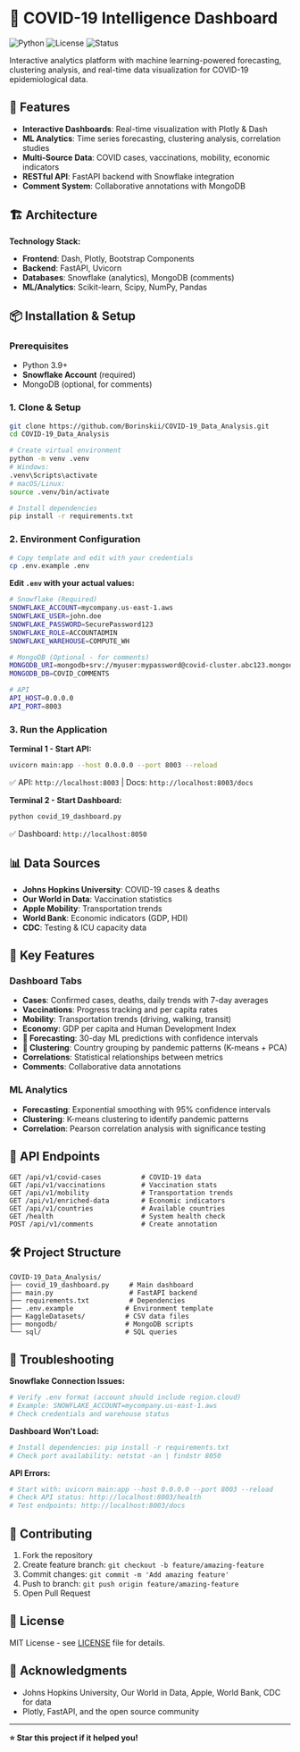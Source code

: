 # 🦠 COVID-19 Intelligence Dashboard

![Python](https://img.shields.io/badge/python-v3.9+-blue.svg)
![License](https://img.shields.io/badge/license-MIT-blue.svg)
![Status](https://img.shields.io/badge/status-active-brightgreen.svg)

Interactive analytics platform with machine learning-powered forecasting, clustering analysis, and real-time data visualization for COVID-19 epidemiological data.

## 🚀 Features

- **Interactive Dashboards**: Real-time visualization with Plotly & Dash
- **ML Analytics**: Time series forecasting, clustering analysis, correlation studies
- **Multi-Source Data**: COVID cases, vaccinations, mobility, economic indicators
- **RESTful API**: FastAPI backend with Snowflake integration
- **Comment System**: Collaborative annotations with MongoDB

## 🏗️ Architecture

**Technology Stack:**
- **Frontend**: Dash, Plotly, Bootstrap Components
- **Backend**: FastAPI, Uvicorn
- **Databases**: Snowflake (analytics), MongoDB (comments)
- **ML/Analytics**: Scikit-learn, Scipy, NumPy, Pandas

## 📦 Installation & Setup

### Prerequisites
- Python 3.9+
- **Snowflake Account** (required)
- MongoDB (optional, for comments)

### 1. Clone & Setup
```bash
git clone https://github.com/Borinskii/COVID-19_Data_Analysis.git
cd COVID-19_Data_Analysis

# Create virtual environment
python -m venv .venv
# Windows:
.venv\Scripts\activate
# macOS/Linux:
source .venv/bin/activate

# Install dependencies
pip install -r requirements.txt
```

### 2. Environment Configuration
```bash
# Copy template and edit with your credentials
cp .env.example .env
```

**Edit `.env` with your actual values:**
```bash
# Snowflake (Required)
SNOWFLAKE_ACCOUNT=mycompany.us-east-1.aws
SNOWFLAKE_USER=john.doe
SNOWFLAKE_PASSWORD=SecurePassword123
SNOWFLAKE_ROLE=ACCOUNTADMIN
SNOWFLAKE_WAREHOUSE=COMPUTE_WH

# MongoDB (Optional - for comments)
MONGODB_URI=mongodb+srv://myuser:mypassword@covid-cluster.abc123.mongodb.net/
MONGODB_DB=COVID_COMMENTS

# API
API_HOST=0.0.0.0
API_PORT=8003
```

### 3. Run the Application

**Terminal 1 - Start API:**
```bash
uvicorn main:app --host 0.0.0.0 --port 8003 --reload
```
✅ API: `http://localhost:8003` | Docs: `http://localhost:8003/docs`

**Terminal 2 - Start Dashboard:**
```bash
python covid_19_dashboard.py
```
✅ Dashboard: `http://localhost:8050`

## 📊 Data Sources

- **Johns Hopkins University**: COVID-19 cases & deaths
- **Our World in Data**: Vaccination statistics
- **Apple Mobility**: Transportation trends
- **World Bank**: Economic indicators (GDP, HDI)
- **CDC**: Testing & ICU capacity data

## 🎯 Key Features

### Dashboard Tabs
- **Cases**: Confirmed cases, deaths, daily trends with 7-day averages
- **Vaccinations**: Progress tracking and per capita rates
- **Mobility**: Transportation trends (driving, walking, transit)
- **Economy**: GDP per capita and Human Development Index
- **🔮 Forecasting**: 30-day ML predictions with confidence intervals
- **🎯 Clustering**: Country grouping by pandemic patterns (K-means + PCA)
- **Correlations**: Statistical relationships between metrics
- **Comments**: Collaborative data annotations

### ML Analytics
- **Forecasting**: Exponential smoothing with 95% confidence intervals
- **Clustering**: K-means clustering to identify pandemic patterns
- **Correlation**: Pearson correlation analysis with significance testing

## 🔌 API Endpoints

```
GET /api/v1/covid-cases          # COVID-19 data
GET /api/v1/vaccinations         # Vaccination stats
GET /api/v1/mobility             # Transportation trends
GET /api/v1/enriched-data        # Economic indicators
GET /api/v1/countries            # Available countries
GET /health                      # System health check
POST /api/v1/comments            # Create annotation
```

## 🛠️ Project Structure
```
COVID-19_Data_Analysis/
├── covid_19_dashboard.py     # Main dashboard
├── main.py                   # FastAPI backend
├── requirements.txt          # Dependencies
├── .env.example             # Environment template
├── KaggleDatasets/          # CSV data files
├── mongodb/                 # MongoDB scripts
└── sql/                     # SQL queries
```

## 🐛 Troubleshooting

**Snowflake Connection Issues:**
```bash
# Verify .env format (account should include region.cloud)
# Example: SNOWFLAKE_ACCOUNT=mycompany.us-east-1.aws
# Check credentials and warehouse status
```

**Dashboard Won't Load:**
```bash
# Install dependencies: pip install -r requirements.txt
# Check port availability: netstat -an | findstr 8050
```

**API Errors:**
```bash
# Start with: uvicorn main:app --host 0.0.0.0 --port 8003 --reload
# Check API status: http://localhost:8003/health
# Test endpoints: http://localhost:8003/docs
```

## 🤝 Contributing

1. Fork the repository
2. Create feature branch: `git checkout -b feature/amazing-feature`
3. Commit changes: `git commit -m 'Add amazing feature'`
4. Push to branch: `git push origin feature/amazing-feature`
5. Open Pull Request

## 📝 License

MIT License - see [LICENSE](LICENSE) file for details.

## 🙏 Acknowledgments

- Johns Hopkins University, Our World in Data, Apple, World Bank, CDC for data
- Plotly, FastAPI, and the open source community

---

**⭐ Star this project if it helped you!**

